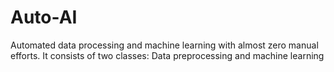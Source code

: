 # Auto-AI
Automated data processing and machine learning with almost zero manual efforts.
It consists of two classes: Data preprocessing and machine learning
